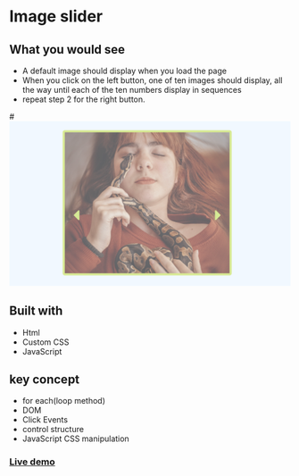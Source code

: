 # Image slider

## What you would see

- A default image should display when you load the page
- When you click on the left button, one of ten images should display, all the way until each of the ten numbers display in sequences
- repeat step 2 for the right button.

#![Project preview](img/Screen%20Shot%202022-12-30%20at%2010.27.28%20PM.png)

## Built with

- Html
- Custom CSS
- JavaScript
  
## key concept

- for each(loop method)
- DOM
- Click Events
- control structure
- JavaScript CSS manipulation

### [Live demo]()
